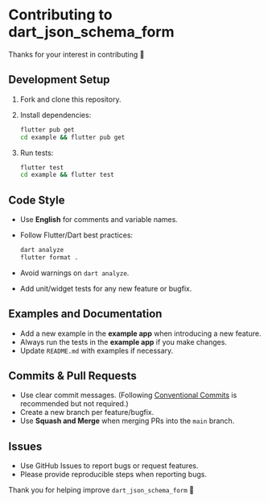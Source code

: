 # Contributing to dart_json_schema_form

Thanks for your interest in contributing 🎉

## Development Setup
1. Fork and clone this repository.
2. Install dependencies:
   ```bash
   flutter pub get
   cd example && flutter pub get
   ```

3. Run tests:

   ```bash
   flutter test
   cd example && flutter test
   ```

## Code Style

* Use **English** for comments and variable names.
* Follow Flutter/Dart best practices:

  ```bash
  dart analyze
  flutter format .
  ```
* Avoid warnings on `dart analyze`.
* Add unit/widget tests for any new feature or bugfix.

## Examples and Documentation

* Add a new example in the **example app** when introducing a new feature.
* Always run the tests in the **example app** if you make changes.
* Update `README.md` with examples if necessary.

## Commits & Pull Requests

* Use clear commit messages.
  (Following [Conventional Commits](https://www.conventionalcommits.org/) is recommended but not required.)
* Create a new branch per feature/bugfix.
* Use **Squash and Merge** when merging PRs into the `main` branch.

## Issues

* Use GitHub Issues to report bugs or request features.
* Please provide reproducible steps when reporting bugs.

Thank you for helping improve `dart_json_schema_form` 🙏
